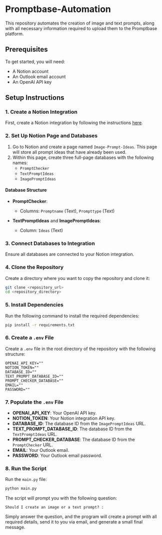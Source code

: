 # Promptbase-Automation

This repository automates the creation of image and text prompts, along with all necessary information required to upload them to the Promptbase platform. 

## Prerequisites

To get started, you will need:
- A Notion account
- An Outlook email account
- An OpenAI API key

## Setup Instructions

### 1. Create a Notion Integration

First, create a Notion integration by following the instructions [here](https://developers.notion.com/docs/create-a-notion-integration).

### 2. Set Up Notion Page and Databases

1. Go to Notion and create a page named `Image-Prompt-Ideas`. This page will store all prompt ideas that have already been used.
2. Within this page, create three full-page databases with the following names:
   - `PromptChecker`
   - `TextPromptIdeas`
   - `ImagePromptIdeas`

#### Database Structure

- **PromptChecker**: 
  - Columns: `Promptname` (Text), `Prompttype` (Text)
  
- **TextPromptIdeas** and **ImagePromptIdeas**:
  - Column: `Ideas` (Text)

### 3. Connect Databases to Integration

Ensure all databases are connected to your Notion integration.

### 4. Clone the Repository

Create a directory where you want to copy the repository and clone it:

```bash
git clone <repository_url>
cd <repository_directory>
```

### 5. Install Dependencies

Run the following command to install the required dependencies:

```bash
pip install -r requirements.txt
```

### 6. Create a `.env` File

Create a `.env` file in the root directory of the repository with the following structure:

```plaintext
OPENAI_API_KEY=""
NOTION_TOKEN=""
DATABASE_ID=""
TEXT_PROMPT_DATABASE_ID=""
PROMPT_CHECKER_DATABASE=""
EMAIL=""
PASSWORD=""
```

### 7. Populate the `.env` File

- **OPENAI_API_KEY**: Your OpenAI API key.
- **NOTION_TOKEN**: Your Notion integration API key.
- **DATABASE_ID**: The database ID from the `ImagePromptIdeas` URL.
- **TEXT_PROMPT_DATABASE_ID**: The database ID from the `TextPromptIdeas` URL.
- **PROMPT_CHECKER_DATABASE**: The database ID from the `PromptChecker` URL.
- **EMAIL**: Your Outlook email.
- **PASSWORD**: Your Outlook email password.

### 8. Run the Script

Run the `main.py` file:

```bash
python main.py
```

The script will prompt you with the following question:

```plaintext
Should I create an image or a text prompt? :
```

Simply answer the question, and the program will create a prompt with all required details, send it to you via email, and generate a small final message.